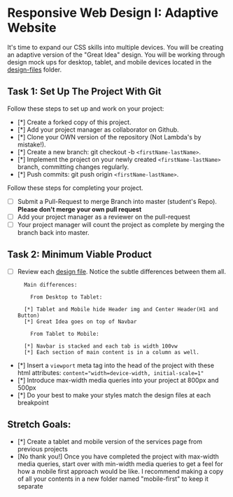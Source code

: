 # Responsive Web Design I: Adaptive Website

It's time to expand our CSS skills into multiple devices.  You will be creating an adaptive version of the "Great Idea" design. You will be working through design mock ups for desktop, tablet, and mobile devices located in the [design-files](design-files) folder. 

## Task 1: Set Up The Project With Git

Follow these steps to set up and work on your project:

- [*] Create a forked copy of this project.
- [*] Add your project manager as collaborator on Github.
- [*] Clone your OWN version of the repository (Not Lambda's by mistake!).
- [*] Create a new branch: git checkout -b `<firstName-lastName>`.
- [*] Implement the project on your newly created `<firstName-lastName>` branch, committing changes regularly.
- [*] Push commits: git push origin `<firstName-lastName>`.
 
Follow these steps for completing your project.

- [ ] Submit a Pull-Request to merge <firstName-lastName> Branch into master (student's  Repo). **Please don't merge your own pull request**
- [ ] Add your project manager as a reviewer on the pull-request
- [ ] Your project manager will count the project as complete by merging the branch back into master.

## Task 2: Minimum Viable Product

* [ ] Review each [design file](design-files).  Notice the subtle differences between them all. 
      
        Main differences:
          
          From Desktop to Tablet:

        [*] Tablet and Mobile hide Header img and Center Header(H1 and Button)
        [*] Great Idea goes on top of Navbar
          
          From Tablet to Mobile:
          
        [*] Navbar is stacked and each tab is width 100vw
        [*] Each section of main content is in a column as well.

* [*] Insert a `viewport` meta tag into the head of the project with these html attributes: `content="width=device-width, initial-scale=1"`
* [*] Introduce max-width media queries into your project at 800px and 500px  
* [*] Do your best to make your styles match the design files at each breakpoint 

## Stretch Goals: 
* [*] Create a tablet and mobile version of the services page from previous projects
* [No thank you!] Once you have completed the project with max-width media queries, start over with min-width media queries to get a feel for how a mobile first approach would be like.  I recommend making a copy of all your contents in a new folder named "mobile-first" to keep it separate



